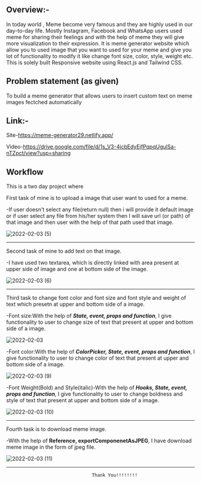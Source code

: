 Overview:-
--
In today world , Meme become very famous and they are highly used in our day-to-day life. Mostly Instagram, Facebook and WhatsApp users used meme for sharing their feelings and with the help of meme they will give more visualization to their expression. It is meme generator website which allow you to used image that you want to used for your meme and give you lot of functionality to modify it like change font size, color, style, weight etc.  
This is solely built Responsive website using React.js and Tailwind CSS.

Problem statement (as given)
--
To build a meme generator that allows users to insert custom text on meme images
fectched automatically

Link:-
--
Site-https://meme-generator29.netlify.app/

Video-https://drive.google.com/file/d/1s_V3-4jcbEdyEjfPqpqUgulSa-nTZpct/view?usp=sharing


Workflow
--
This is a two day project where 

First task of mine is to upload a image that user want to used for a meme.


-If user doesn't select any file(return null) then i will provide it default image or if user select any file from his/her
    system then I will save url (or path) of that image and then user with the help of that path used that image.


![2022-02-03 (5)](https://user-images.githubusercontent.com/84698544/152284629-aed3b8f8-c55c-4ffb-8992-0d6e2efdf81b.png)

-------


Second task of mine to add text on that image.
    

-I have used two textarea, which is directly linked with area present at upper side of image and one at bottom side of the image.

![2022-02-03 (6)](https://user-images.githubusercontent.com/84698544/152284995-da4ae9d8-7e6a-40d1-9ff2-fdfd14d120da.png)







------


Third task to change font color and font size and font style and weight of text which presetn at upper and bottom side of a image.

   
   -Font size:With the help of ***State, event, props and function***, I give functionality to user to
    change size of text that present at upper and bottom side of a image.
   
   ![2022-02-03](https://user-images.githubusercontent.com/84698544/152284026-c2bc215c-f382-4b7c-9211-9f2e9b2c3e70.png)



   
   -Font color:With the help of ***ColorPicker, State, event, props and function***, I give functionality to user to
    change color of text that present at upper and bottom side of a image.

![2022-02-03 (9)](https://user-images.githubusercontent.com/84698544/152285624-3bd09ec1-7826-43c4-90e0-29d951d06786.png)


   -Font Weight(Bold) and Style(italic)-With the help of ***Hooks, State, event, props and function***, I give functionality to
     user to change boldness and style of text that present at upper and bottom side of a image.

![2022-02-03 (10)](https://user-images.githubusercontent.com/84698544/152285931-1ace4d2d-a0a8-486e-9a1d-eacfabedea64.png)




-------


Fourth task is to download meme image.

   
   -With the help of **Reference, exportComponenetAsJPEG**, I have download meme image in the form of jpeg file.

  ![2022-02-03 (11)](https://user-images.githubusercontent.com/84698544/152286293-93e5b3e7-5d27-443e-9f85-9d0fd0677165.png)
  
  
  
  ---------------------------------------
  
                                                                                         
									
									Thank You!!!!!!!!
